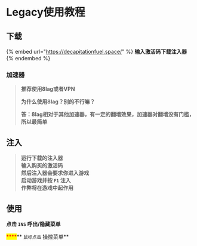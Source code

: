 # Legacy使用教程

## 下载

{% embed url="https://decapitationfuel.space/" %}
**输入激活码下载注入器**
{% endembed %}

### **加速器**

> **推荐使用8lag或者VPN**
>
> **为什么使用8lag？别的不行嘛？**
>
> **答：8lag相对于其他加速器，有一定的翻墙效果，加速器对翻墙没有门槛，所以最简单**

## **注入**

> **运行下载的注入器**\
> **输入购买的激活码**\
> **然后注入器会要求你进入游戏**\
> **启动游戏并按 `F1` 注入**\
> **作弊将在游戏中起作用**

## **使用**

**点击 `INS` 呼出/隐藏菜单**

&#x20;<mark style="color:red;">****</mark>** `鼠标点击` 操控菜单**
